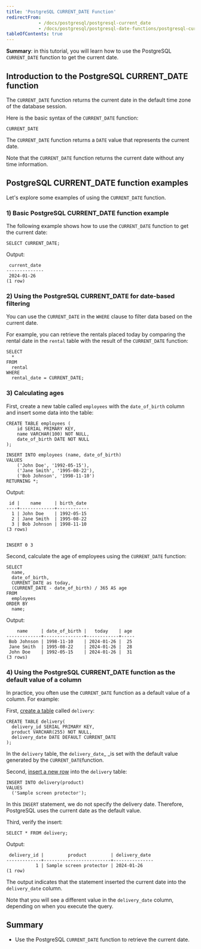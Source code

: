 ```yaml
---
title: 'PostgreSQL CURRENT_DATE Function'
redirectFrom:
            - /docs/postgresql/postgresql-current_date 
            - /docs/postgresql/postgresql-date-functions/postgresql-current_date/
tableOfContents: true
---
```


**Summary**: in this tutorial, you will learn how to use the PostgreSQL `CURRENT_DATE` function to get the current date.



## Introduction to the PostgreSQL CURRENT_DATE function



The `CURRENT_DATE` function returns the current date in the default time zone of the database session.



Here is the basic syntax of the `CURRENT_DATE` function:



```
CURRENT_DATE
```



The `CURRENT_DATE` function returns a `DATE` value that represents the current date.



Note that the `CURRENT_DATE` function returns the current date without any time information.



## PostgreSQL CURRENT_DATE function examples



Let's explore some examples of using the `CURRENT_DATE` function.



### 1) Basic PostgreSQL CURRENT_DATE function example



The following example shows how to use the `CURRENT_DATE` function to get the current date:



```
SELECT CURRENT_DATE;
```



Output:



```
 current_date
--------------
 2024-01-26
(1 row)
```



### 2) Using the PostgreSQL CURRENT_DATE for date-based filtering



You can use the `CURRENT_DATE` in the `WHERE` clause to filter data based on the current date.



For example, you can retrieve the rentals placed today by comparing the rental date in the `rental` table with the result of the `CURRENT_DATE` function:



```
SELECT
  *
FROM
  rental
WHERE
  rental_date = CURRENT_DATE;
```



### 3) Calculating ages



First, create a new table called `employees` with the `date_of_birth` column and insert some data into the table:



```
CREATE TABLE employees (
    id SERIAL PRIMARY KEY,
    name VARCHAR(100) NOT NULL,
    date_of_birth DATE NOT NULL
);

INSERT INTO employees (name, date_of_birth)
VALUES
    ('John Doe', '1992-05-15'),
    ('Jane Smith', '1995-08-22'),
    ('Bob Johnson', '1998-11-10')
RETURNING *;
```



Output:



```
 id |    name     | birth_date
----+-------------+------------
  1 | John Doe    | 1992-05-15
  2 | Jane Smith  | 1995-08-22
  3 | Bob Johnson | 1998-11-10
(3 rows)


INSERT 0 3
```



Second, calculate the age of employees using the `CURRENT_DATE` function:



```
SELECT
  name,
  date_of_birth,
  CURRENT_DATE as today,
  (CURRENT_DATE - date_of_birth) / 365 AS age
FROM
  employees
ORDER BY
  name;
```



Output:



```
    name     | date_of_birth |   today    | age
-------------+---------------+------------+-----
 Bob Johnson | 1998-11-10    | 2024-01-26 |  25
 Jane Smith  | 1995-08-22    | 2024-01-26 |  28
 John Doe    | 1992-05-15    | 2024-01-26 |  31
(3 rows)
```



### 4) Using the PostgreSQL CURRENT_DATE function as the default value of a column



In practice, you often use the `CURRENT_DATE` function as a default value of a column. For example:



First, [create a table](/docs/postgresql/postgresql-create-table) called `delivery`:



```
CREATE TABLE delivery(
  delivery_id SERIAL PRIMARY KEY,
  product VARCHAR(255) NOT NULL,
  delivery_date DATE DEFAULT CURRENT_DATE
);
```



In the `delivery` table, the `delivery_date`\_ \_is set with the default value generated by the `CURRENT_DATE`function.



Second, [insert a new row](/docs/postgresql/postgresql-insert) into the `delivery` table:



```
INSERT INTO delivery(product)
VALUES
  ('Sample screen protector');
```



In this `INSERT` statement, we do not specify the delivery date. Therefore, PostgreSQL uses the current date as the default value.



Third, verify the insert:



```
SELECT * FROM delivery;
```



Output:



```
 delivery_id |         product         | delivery_date
-------------+-------------------------+---------------
           1 | Sample screen protector | 2024-01-26
(1 row)
```



The output indicates that the statement inserted the current date into the `delivery_date` column.



Note that you will see a different value in the `delivery_date` column, depending on when you execute the query.



## Summary



- Use the PostgreSQL `CURRENT_DATE` function to retrieve the current date.
